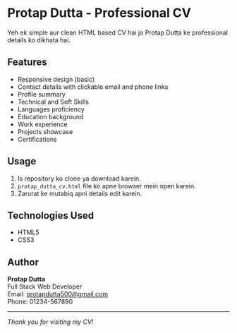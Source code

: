 # Protap Dutta - Professional CV

Yeh ek simple aur clean HTML based CV hai jo Protap Dutta ke professional details ko dikhata hai.

## Features

- Responsive design (basic)
- Contact details with clickable email and phone links
- Profile summary
- Technical and Soft Skills
- Languages proficiency
- Education background
- Work experience
- Projects showcase
- Certifications

## Usage

1. Is repository ko clone ya download karein.
2. `protap_dutta_cv.html` file ko apne browser mein open karein.
3. Zarurat ke mutabiq apni details edit karein.

## Technologies Used

- HTML5
- CSS3

## Author

**Protap Dutta**  
Full Stack Web Developer  
Email: protapdutta500@gmail.com  
Phone: 01234-567890  

---

*Thank you for visiting my CV!*
